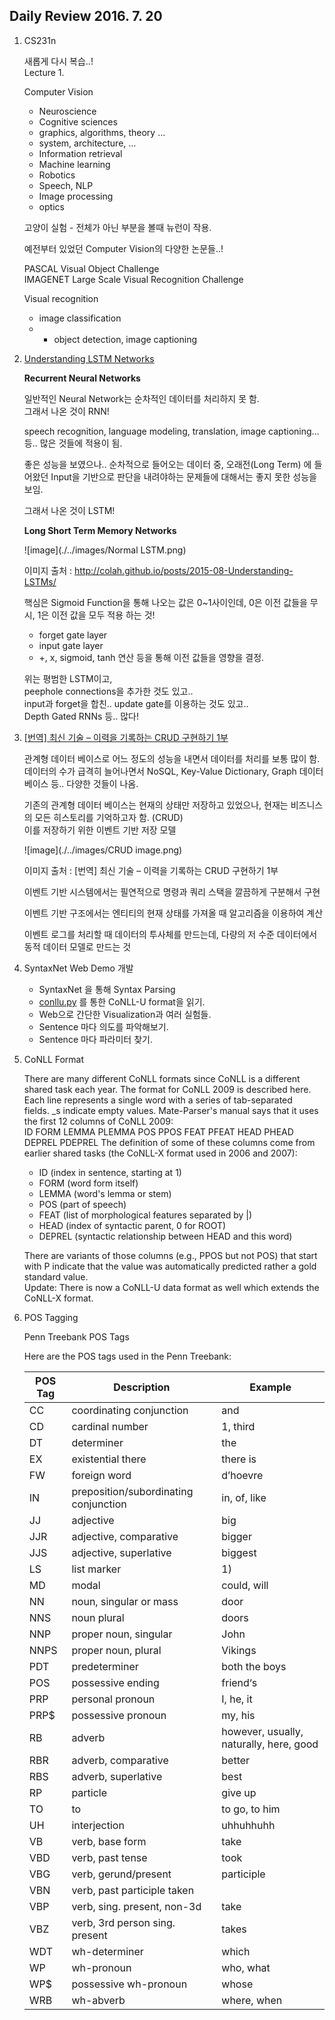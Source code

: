 ## Daily Review 2016. 7. 20


1. CS231n 

	새롭게 다시 복습..!  
	Lecture 1.  
	
	Computer Vision
	- Neuroscience
	- Cognitive sciences
	- graphics, algorithms, theory ...
	- system, architecture, ...
	- Information retrieval
	- Machine learning
	- Robotics
	- Speech, NLP
	- Image processing
	- optics

	고양이 실험 - 전체가 아닌 부분을 볼때 뉴런이 작용. 
	
	예전부터 있었던 Computer Vision의 다양한 논문들..!  
	
	PASCAL Visual Object Challenge  
	IMAGENET Large Scale Visual Recognition Challenge
	
	Visual recognition
	
	- image classification
	- + object detection, image captioning
	
2. [Understanding LSTM Networks](http://colah.github.io/posts/2015-08-Understanding-LSTMs/)

	**Recurrent Neural Networks**
	
	일반적인 Neural Network는 순차적인 데이터를 처리하지 못 함.  
	그래서 나온 것이 RNN!
	
	speech recognition, language modeling, translation, image captioning… 등.. 많은 것들에 적용이 됨.
	
	좋은 성능을 보였으나.. 순차적으로 들어오는 데이터 중, 오래전(Long Term) 에 들어왔던 Input을 기반으로 판단을 내려야하는 문제들에 대해서는 좋지 못한 성능을 보임.
	
	그래서 나온 것이 LSTM!
	
	**Long Short Term Memory Networks**
	
	![image](./../images/Normal LSTM.png)
	
	이미지 출처 : http://colah.github.io/posts/2015-08-Understanding-LSTMs/
	
	핵심은 Sigmoid Function을 통해 나오는 값은 0~1사이인데,
	0은 이전 값들을 무시, 1은 이전 값을 모두 적용 하는 것!
	
	- forget gate layer
	- input gate layer
	-  +, x, sigmoid, tanh 연산 등을 통해 이전 값들을 영향을 결정.

	위는 평범한 LSTM이고,  
	peephole connections을 추가한 것도 있고..  
	input과 forget을 합친.. update gate를 이용하는 것도 있고..  
	Depth Gated RNNs 등.. 많다!  
	
3. [[번역] 최신 기술 – 이력을 기록하는 CRUD 구현하기 1부](https://youngjaekim.wordpress.com/2016/07/09/%EB%B2%88%EC%97%AD-%EC%B5%9C%EC%8B%A0-%EA%B8%B0%EC%88%A0-%EC%9D%B4%EB%A0%A5%EC%9D%84-%EA%B8%B0%EB%A1%9D%ED%95%98%EB%8A%94-crud-%EA%B5%AC%ED%98%84%ED%95%98%EA%B8%B0/) 

	관계형 데이터 베이스로 어느 정도의 성능을 내면서 데이터를 처리를 보통 많이 함.  
	데이터의 수가 급격히 늘어나면서 NoSQL, Key-Value Dictionary, Graph 데이터 베이스 등.. 다양한 것들이 나옴.
	
	기존의 관계형 데이터 베이스는 현재의 상태만 저장하고 있었으나, 현재는 비즈니스의 모든 히스토리를 기억하고자 함. (CRUD)  
	이를 저장하기 위한 이벤트 기반 저장 모델
	
	![image](./../images/CRUD image.png)
	
	이미지 출처 : [번역] 최신 기술 – 이력을 기록하는 CRUD 구현하기 1부
	
	이벤트 기반 시스템에서는 필연적으로 명령과 쿼리 스택을 깔끔하게 구분해서 구현
	
	이벤트 기반 구조에서는 엔티티의 현재 상태를 가져올 때 알고리즘을 이용하여 계산
	
	이벤트 로그를 처리할 때 데이터의 투사체를 만드는데, 다량의 저 수준 데이터에서 동적 데이터 모델로 만드는 것
	
4. SyntaxNet Web Demo 개발

	- SyntaxNet 을 통해 Syntax Parsing  
	- [conllu.py](https://github.com/spyysalo/conllu.py) 를 통한 CoNLL-U format을 읽기.
	- Web으로 간단한 Visualization과 여러 실험들.
	- Sentence 마다 의도를 파악해보기.
	- Sentence 마다 파라미터 찾기.

5. CoNLL Format

	There are many different CoNLL formats since CoNLL is a different shared task each year. The format for CoNLL 2009 is described here. Each line represents a single word with a series of tab-separated fields. _s indicate empty values. Mate-Parser's manual says that it uses the first 12 columns of CoNLL 2009:  
ID FORM LEMMA PLEMMA POS PPOS FEAT PFEAT HEAD PHEAD DEPREL PDEPREL
The definition of some of these columns come from earlier shared tasks (the CoNLL-X format used in 2006 and 2007):

	- ID (index in sentence, starting at 1)
	- FORM (word form itself)
	- LEMMA (word's lemma or stem)
	- POS (part of speech)
	- FEAT (list of morphological features separated by |)
	- HEAD (index of syntactic parent, 0 for ROOT)
	- DEPREL (syntactic relationship between HEAD and this word)
	
	There are variants of those columns (e.g., PPOS but not POS) that start with P indicate that the value was automatically predicted rather a gold standard value.  
	Update: There is now a CoNLL-U data format as well which extends the CoNLL-X format.
	
6. POS Tagging

	Penn Treebank POS Tags
	
	Here are the POS tags used in the Penn Treebank:
	
	| POS Tag | Description | Example |
	|---|---|---|
	| CC | coordinating conjunction | 	and
	| CD | 	cardinal number | 	1, third
	| DT | 	determiner | 	the
	| EX | 	existential there | 	there is
	| FW | 	foreign word | 	d’hoevre
	| IN | 	preposition/subordinating conjunction  | in, of, like
	| JJ | 	adjective | 	big
	| JJR | 	adjective, comparative | 	bigger
	| JJS | 	adjective, superlative | 	biggest
	| LS | 	list marker | 	1)
	| MD | 	modal | 	could, will
	| NN | 	noun, singular or mass | 	door
	| NNS | 	noun plural | 	doors
	| NNP | 	proper noun, singular | 	John
	| NNPS | 	proper noun, plural | 	Vikings
	| PDT | 	predeterminer | 	both the boys
	| POS | 	possessive ending | 	friend‘s
	| PRP | 	personal pronoun | 	I, he, it
	| PRP$ | 	possessive pronoun | 	my, his
	| RB | 	adverb | 	however, usually, naturally, here, good
	| RBR | 	adverb, comparative | 	better
	| RBS | 	adverb, superlative | 	best
	| RP | 	particle | 	give up
	| TO | 	to | 	to go, to him
	| UH | 	interjection | 	uhhuhhuhh
	| VB | 	verb, base form | 	take
	| VBD | 	verb, past tense | 	took
	| VBG | 	verb, gerund/present |  participle	| taking
	| VBN | 	verb, past participle	taken | 
	| VBP | 	verb, sing. present, non-3d | 	take
	| VBZ | 	verb, 3rd person sing. present | 	takes
	| WDT | 	wh-determiner  | 	which
	| WP | 	wh-pronoun | 	who, what
	| WP$ | 	possessive wh-pronoun | 	whose
	| WRB | 	wh-abverb | 	where, when


